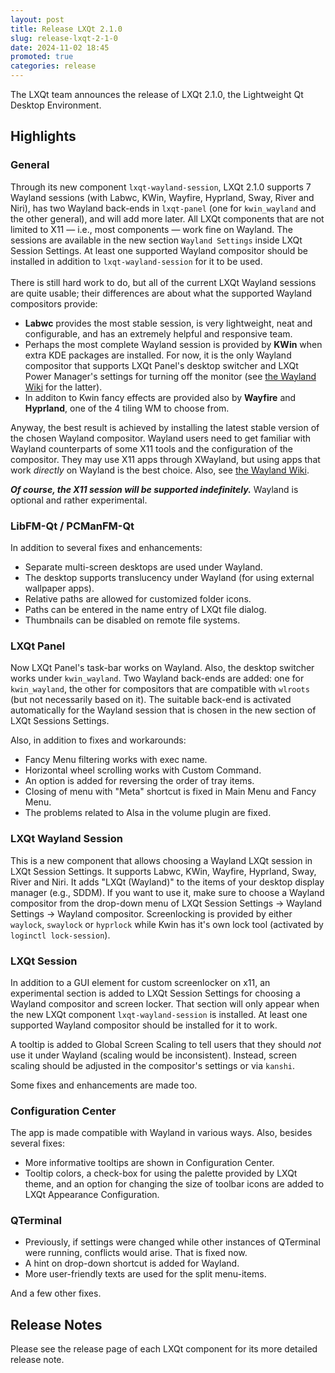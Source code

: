 ```yaml
---
layout: post
title: Release LXQt 2.1.0
slug: release-lxqt-2-1-0
date: 2024-11-02 18:45
promoted: true
categories: release
---
```


The LXQt team announces the release of LXQt 2.1.0, the Lightweight Qt Desktop Environment.

## Highlights

### General

Through its new component `lxqt-wayland-session`, LXQt 2.1.0 supports 7 Wayland sessions (with Labwc, KWin, Wayfire, Hyprland, Sway, River and Niri), has two Wayland back-ends in `lxqt-panel` (one for `kwin_wayland` and the other general), and will add more later. All LXQt components that are not limited to X11 — i.e., most components — work fine on Wayland. The sessions are available in the new section `Wayland Settings` inside LXQt Session Settings. At least one supported Wayland compositor should be installed in addition to `lxqt-wayland-session` for it to be used. <br/><br/>
There is still hard work to do, but all of the current LXQt Wayland sessions are quite usable; their differences are about what the supported Wayland compositors provide:
   * **Labwc** provides the most stable session, is very lightweight, neat and configurable, and has an extremely helpful and responsive team.
   * Perhaps the most complete Wayland session is provided by **KWin** when extra KDE packages are installed. For now, it is the only Wayland compositor that supports LXQt Panel's desktop switcher and LXQt Power Manager's settings for turning off the monitor (see [the Wayland Wiki](https://github.com/lxqt/lxqt/wiki/ConfigWaylandSettings#turning-off-monitor-when-idle-with-kwin) for the latter).
   * In additon to Kwin fancy effects are provided also by **Wayfire** and **Hyprland**, one of the 4 tiling WM to choose from.
  
  
Anyway, the best result is achieved by installing the latest stable version of the chosen Wayland compositor.
Wayland users need to get familiar with Wayland counterparts of some X11 tools and the configuration of the compositor. They may use X11 apps through XWayland, but using apps that work *directly* on Wayland is the best choice. Also, see [the Wayland Wiki](https://github.com/lxqt/lxqt/wiki/ConfigWaylandSettings).


**_Of course, the X11 session will be supported indefinitely._** Wayland is optional and rather experimental.

### LibFM-Qt / PCManFM-Qt

In addition to several fixes and enhancements:

 * Separate multi-screen desktops are used under Wayland.
 * The desktop supports translucency under Wayland (for using external wallpaper apps).
 * Relative paths are allowed for customized folder icons.
 * Paths can be entered in the name entry of LXQt file dialog.
 * Thumbnails can be disabled on remote file systems.

### LXQt Panel

Now LXQt Panel's task-bar works on Wayland. Also, the desktop switcher works under `kwin_wayland`. Two Wayland back-ends are added: one for `kwin_wayland`, the other for compositors that are compatible with `wlroots` (but not necessarily based on it). The suitable back-end is activated automatically for the Wayland session that is chosen in the new section of LXQt Sessions Settings.

Also, in addition to fixes and workarounds:
 * Fancy Menu filtering works with exec name.
 * Horizontal wheel scrolling works with Custom Command.
 * An option is added for reversing the order of tray items.
 * Closing of menu with "Meta" shortcut is fixed in Main Menu and Fancy Menu.
 * The problems related to Alsa in the volume plugin are fixed.

### LXQt Wayland Session

This is a new component that allows choosing a Wayland LXQt session in LXQt Session Settings. It supports Labwc, KWin, Wayfire, Hyprland, Sway, River and Niri. It adds "LXQt (Wayland)" to the items of your desktop display manager (e.g., SDDM). If you want to use it, make sure to choose a Wayland compositor from the drop-down menu of LXQt Session Settings → Wayland Settings → Wayland compositor. Screenlocking is provided by either `waylock`, `swaylock` or `hyprlock` while Kwin has it's own lock tool (activated by `loginctl lock-session`).

### LXQt Session

In addition to a GUI element for custom screenlocker on x11, an experimental section is added to LXQt Session Settings for choosing a Wayland compositor and screen locker. That section will only appear when the new LXQt component `lxqt-wayland-session` is installed. At least one supported Wayland compositor should be installed for it to work.

A tooltip is added to Global Screen Scaling to tell users that they should *not* use it under Wayland (scaling would be inconsistent). Instead, screen scaling should be adjusted in the compositor's settings or via `kanshi`.

Some fixes and enhancements are made too.

### Configuration Center

The app is made compatible with Wayland in various ways. Also, besides several fixes:
 * More informative tooltips are shown in Configuration Center.
 * Tooltip colors, a check-box for using the palette provided by LXQt theme, and an option for changing the size of toolbar icons are added to LXQt Appearance Configuration.

### QTerminal

 * Previously, if settings were changed while other instances of QTerminal were running, conflicts would arise. That is fixed now.
 * A hint on drop-down shortcut is added for Wayland.
 * More user-friendly texts are used for the split menu-items.

And a few other fixes.

## Release Notes

Please see the release page of each LXQt component for its more detailed release note.

